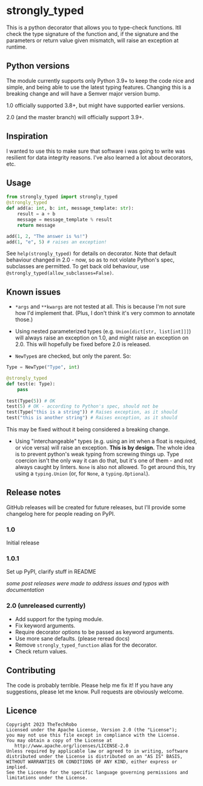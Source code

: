 # strongly_typed

This is a python decorator that allows you to type-check functions. Itll check the type signature of the function and, if the signature and the parameters or return value given mismatch, will raise an exception at runtime.

## Python versions
The module currently supports only Python 3.9+ to keep the code nice and simple, and being able to use the latest typing features. Changing this is a breaking change and will have a Semver major version bump.

1.0 officially supported 3.8+, but might have supported earlier versions.

2.0 (and the master branch) will officially support 3.9+.

## Inspiration
I wanted to use this to make sure that software i was going to write was resilient for data integrity reasons. I've also learned a lot about decorators, etc.

## Usage

```python
from strongly_typed import strongly_typed
@strongly_typed
def add(a: int, b: int, message_template: str):
    result = a + b
    message = message_template % result
    return message

add(1, 2, "The answer is %s!")
add(1, "e", 5) # raises an exception!
```

See `help(strongly_typed)` for details on decorator. Note that default behaviour changed in 2.0 - now, so as to not violate Python's spec, subclasses are permitted. To get back old behaviour, use `@strongly_typed(allow_subclasses=False)`.

## Known issues
- `*args` and `**kwargs` are not tested at all. This is because I'm not sure how I'd implement that. (Plus, I don't think it's very common to annotate those.)

- Using nested parameterized types (e.g. `Union[dict[str, list[int]]]`) will always raise an exception on 1.0, and might raise an exception on 2.0. This will hopefully be fixed before 2.0 is released.

- `NewType`s are checked, but only the parent. So:

```python
Type = NewType("Type", int)

@strongly_typed
def test(e: Type):
    pass
    
test(Type(5)) # OK
test(5) # OK - according to Python's spec, should not be
test(Type("this is a string")) # Raises exception, as it should
test("this is another string") # Raises exception, as it should
```

This may be fixed without it being considered a breaking change.

- Using "interchangeable" types (e.g. using an int when a float is required, or vice versa) will raise an exception. **This is by design.** The whole idea is to prevent python's weak typing from screwing things up. Type coercion isn't the only way it can do that, but it's one of them - and not always caught by linters. `None` is also not allowed. To get around this, try using a `typing.Union` (or, for `None`, a `typing.Optional`).

## Release notes
GitHub releases will be created for future releases, but I'll provide some changelog here for people reading on PyPI.

### 1.0
Initial release

### 1.0.1
Set up PyPI, clarify stuff in README

*some post releases were made to address issues and typos with documentation*

### 2.0 (unreleased currently)
- Add support for the typing module.
- Fix keyword arguments.
- Require decorator options to be passed as keyword arguments.
- Use more sane defaults. (please reread docs)
- Remove `strongly_typed_function` alias for the decorator.
- Check return values.

## Contributing
The code is probably terrible. Please help me fix it! If you have any suggestions, please let me know. Pull requests are obviously welcome.

## Licence

```
Copyright 2023 TheTechRobo
Licensed under the Apache License, Version 2.0 (the "License");
you may not use this file except in compliance with the License.
You may obtain a copy of the License at
   http://www.apache.org/licenses/LICENSE-2.0
Unless required by applicable law or agreed to in writing, software
distributed under the License is distributed on an "AS IS" BASIS,
WITHOUT WARRANTIES OR CONDITIONS OF ANY KIND, either express or implied.
See the License for the specific language governing permissions and
limitations under the License.
```
